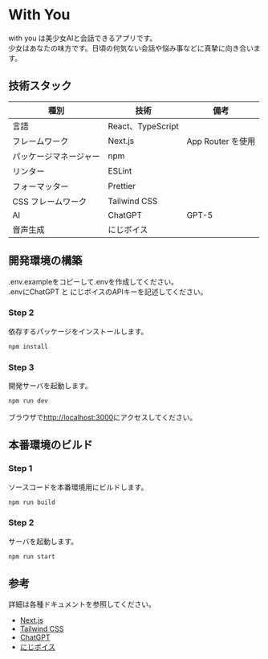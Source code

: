# With You

with you は美少女AIと会話できるアプリです。  
少女はあなたの味方です。日頃の何気ない会話や悩み事などに真摯に向き合います。

## 技術スタック

| 種別                   | 技術              | 備考              |
| ---------------------- | ----------------- | ----------------- |
| 言語                   | React、TypeScript |                   |
| フレームワーク         | Next.js           | App Router を使用 |
| パッケージマネージャー | npm               |                   |
| リンター               | ESLint            |                   |
| フォーマッター         | Prettier          | 　                |
| CSS フレームワーク     | Tailwind CSS      |                   |
| AI                     | ChatGPT           | GPT-5             |
| 音声生成               | にじボイス        |                   |

## 開発環境の構築

.env.exampleをコピーして.envを作成してください。  
.envにChatGPT と にじボイスのAPIキーを記述してください。

### Step 2

依存するパッケージをインストールします。

```bash
npm install
```

### Step 3

開発サーバを起動します。

```bash
npm run dev
```

ブラウザで[http://localhost:3000](http://localhost:3000)にアクセスしてください。

## 本番環境のビルド

### Step 1

ソースコードを本番環境用にビルドします。

```bash
npm run build
```

### Step 2

サーバを起動します。

```bash
npm run start
```

## 参考

詳細は各種ドキュメントを参照してください。

- [Next.js](https://nextjs.org/docs)
- [Tailwind CSS](https://tailwindcss.com/docs)
- [ChatGPT](https://openai.com/ja-JP/index/openai-api/)
- [にじボイス](https://nijivoice.com/)
